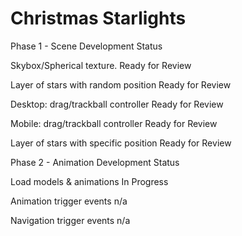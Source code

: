 # Christmas Starlights
Phase 1 - Scene Development		Status

Skybox/Spherical texture.		Ready for Review

Layer of stars with random position	Ready for Review

Desktop: drag/trackball controller	Ready for Review

Mobile: drag/trackball controller	Ready for Review

Layer of stars with specific position 	Ready for Review
	
Phase 2 - Animation Development		Status

Load models & animations		In Progress

Animation trigger events		n/a

Navigation trigger events		n/a
